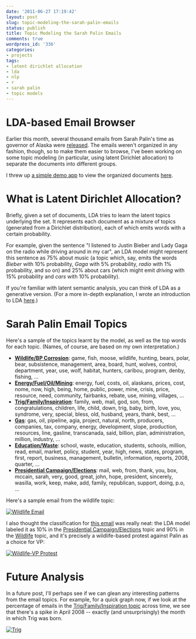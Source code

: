 ```yaml
---
date: '2011-06-27 17:19:42'
layout: post
slug: topic-modeling-the-sarah-palin-emails
status: publish
title: Topic Modeling the Sarah Palin Emails
comments: true
wordpress_id: '336'
categories:
- projects
tags:
- latent dirichlet allocation
- lda
- nlp
- r
- sarah palin
- topic models
---
```


# LDA-based Email Browser

Earlier this month, several thousand emails from Sarah Palin's time as governor of Alaska were [released](http://sunlightlabs.com/blog/2011/sarahs-inbox/). The emails weren't organized in any fashion, though, so to make them easier to browse, I've been working on some topic modeling (in particular, using latent Dirichlet allocation) to separate the documents into different groups.

I threw up [a simple demo app](http://sarah-palin.heroku.com/) to view the organized documents [here](http://sarah-palin.heroku.com/).

# What is Latent Dirichlet Allocation?

Briefly, given a set of documents, LDA tries to learn the latent topics underlying the set. It represents each document as a mixture of topics (generated from a Dirichlet distribution), each of which emits words with a certain probability.

For example, given the sentence "I listened to Justin Bieber and Lady Gaga on the radio while driving around in my car", an LDA model might represent this sentence as 75% about music (a topic which, say, emits the words *Bieber* with 10% probability, *Gaga* with 5% probability, *radio* with 1% probability, and so on) and 25% about cars (which might emit *driving* with 15% probability and *cars* with 10% probability).

If you're familiar with latent semantic analysis, you can think of LDA as a generative version. (For a more in-depth explanation, I wrote an introduction to LDA [here](http://blog.echen.me/2011/08/22/introduction-to-latent-dirichlet-allocation/).)

# Sarah Palin Email Topics

Here's a sample of the topics learnt by the model, as well as the top words for each topic. (Names, of course, are based on my own interpretation.)

* [**Wildlife/BP Corrosion**](http://sarah-palin.heroku.com/topics/24): game, fish, moose, wildlife, hunting, bears, polar, bear, subsistence, management, area, board, hunt, wolves, control, department, year, use, wolf, habitat, hunters, caribou, program, denby, fishing, …
* [**Energy/Fuel/Oil/Mining**](http://sarah-palin.heroku.com/topics/0): energy, fuel, costs, oil, alaskans, prices, cost, nome, now, high, being, home, public, power, mine, crisis, price, resource, need, community, fairbanks, rebate, use, mining, villages, …
* [**Trig/Family/Inspiration**](http://sarah-palin.heroku.com/topics/19): family, web, mail, god, son, from, congratulations, children, life, child, down, trig, baby, birth, love, you, syndrome, very, special, bless, old, husband, years, thank, best, …
* [**Gas**](http://sarah-palin.heroku.com/topics/6): gas, oil, pipeline, agia, project, natural, north, producers, companies, tax, company, energy, development, slope, production, resources, line, gasline, transcanada, said, billion, plan, administration, million, industry, …
* [**Education/Waste**](http://sarah-palin.heroku.com/topics/12): school, waste, education, students, schools, million, read, email, market, policy, student, year, high, news, states, program, first, report, business, management, bulletin, information, reports, 2008, quarter, …
* [**Presidential Campaign/Elections**](http://sarah-palin.heroku.com/topics/15): mail, web, from, thank, you, box, mccain, sarah, very, good, great, john, hope, president, sincerely, wasilla, work, keep, make, add, family, republican, support, doing, p.o, …

Here's a sample email from the wildlife topic:

[![Wildlife Email](http://dl.dropbox.com/u/10506/blog/palin-browser/wildlife-email.png)](http://sarah-palin.heroku.com/emails/6719)

I also thought the classification for [this email](http://sarah-palin.heroku.com/emails/12900) was really neat: the LDA model labeled it as 10% in the [Presidential Campaign/Elections](http://sarah-palin.heroku.com/topics/15) topic and 90% in the [Wildlife](http://sarah-palin.heroku.com/topics/24) topic, and it's precisely a wildlife-based protest against Palin as a choice for VP:

[![Wildlife-VP Protest](http://dl.dropbox.com/u/10506/blog/palin-browser/wildlife-vp.png)](http://sarah-palin.heroku.com/emails/12900)

# Future Analysis

In a future post, I'll perhaps see if we can glean any interesting patterns from the email topics. For example, for a quick graph now, if we look at the percentage of emails in the [Trig/Family/Inspiration topic](http://sarah-palin.heroku.com/topics/19) across time, we see that there's a spike in April 2008 -- exactly (and unsurprisingly) the month in which Trig was born.

[![Trig](http://dl.dropbox.com/u/10506/blog/palin-browser/trig-topic.png)](http://dl.dropbox.com/u/10506/blog/palin-browser/trig-topic.png)